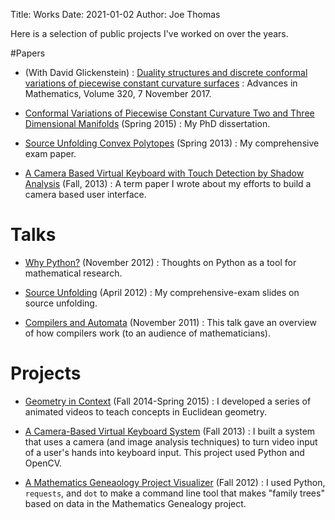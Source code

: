 Title: Works
Date: 2021-01-02
Author: Joe Thomas

Here is a selection of public projects I've worked on over the years.

#Papers

* (With David Glickenstein) : [Duality structures and discrete conformal variations of piecewise constant curvature surfaces](http://www.sciencedirect.com/science/article/pii/S0001870816314682) : Advances in Mathematics, Volume 320, 7 November 2017.

* [Conformal Variations of Piecewise Constant Curvature Two and Three Dimensional Manifolds]({static}/docs/geometry/dissertation.pdf) (Spring 2015) : My PhD dissertation.

* [Source Unfolding Convex Polytopes]({static}/docs/geometry/unfolding.pdf) (Spring 2013) : My comprehensive exam paper.

* [A Camera Based Virtual Keyboard with Touch Detection by Shadow Analysis]({static}/docs/vkeyboard/vkeyboard.pdf)
  (Fall, 2013) : A term paper I wrote about my efforts to build a
  camera based user interface.

# Talks

* [Why Python?]({static}/docs/talks/whypython.pdf) (November 2012) :
  Thoughts on Python as a tool for mathematical research.

* [Source Unfolding]({static}/docs/talks/unfolding.pdf) (April 2012)
          : My comprehensive-exam slides on source unfolding.

* [Compilers and Automata]({static}/docs/talks/compilers.pdf)
  (November 2011) : This talk gave an overview of how compilers work
  (to an audience of mathematicians).

# Projects

* [Geometry in Context](http://geometry-in-context.github.io/) (Fall
  2014-Spring 2015) : I developed a series of animated videos to teach
  concepts in Euclidean geometry.

* [A Camera-Based Virtual Keyboard
  System]({filename}../vkeyboard.md) (Fall 2013) : I built a system that uses a
  camera (and image analysis techniques) to turn video input of a
  user's hands into keyboard input. This project used Python and
  OpenCV.

* [A Mathematics Geneaology Project
  Visualizer]({filename}../mgptree.md) (Fall 2012) : I used Python,
  `requests`, and `dot` to make a command line tool that makes "family
  trees" based on data in the Mathematics Genealogy project.
